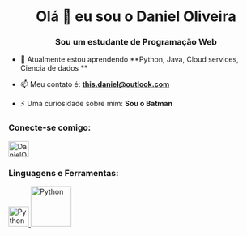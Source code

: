 <h1 align="center">Olá 👋 eu sou o Daniel Oliveira</h1>
<h3 align="center">Sou um estudante de Programação Web </h3>

- 🌱 Atualmente estou aprendendo **Python, Java, Cloud services, Ciencia de dados **

- 📫 Meu contato é: **this.daniel@outlook.com**

- ⚡ Uma curiosidade sobre mim: **Sou o Batman**

<h3 align="left">Conecte-se comigo:</h3>
<p align="left">
<a href="https://linkedin.com/in/devduno/" target="blank"><img align="center" src="https://raw.githubusercontent.com/rahuldkjain/github-profile-readme-generator/master/src/images/icons/Social/linked-in-alt.svg" alt="DanielOliveira/" height="30" width="40" /></a>
</p>

<h3 align="left">Linguagens e Ferramentas:</h3>
<p align="left"> <a href="https://github.com/stars/Daniel-Oli/lists/python-projects" target="_blank"> <img src="https://upload.wikimedia.org/wikipedia/commons/c/c3/Python-logo-notext.svg" alt="Python" width="40" height="40"/> 
<a href="https://github.com/stars/Daniel-Oli/lists/java-projects" target="_blank"> <img src="https://www.logo.wine/a/logo/Java_(programming_language)/Java_(programming_language)-Logo.wine.svg" alt="Python" width="80" height="80"/> 
